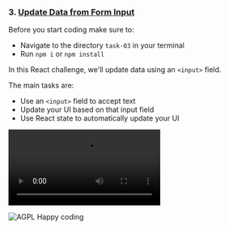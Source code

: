 ### 3. [Update Data from Form Input](https://dev.to/cesareferrari/handling-input-field-updates-in-react-47oe)

Before you start coding make sure to:

- Navigate to the directory `task-03` in your terminal
- Run `npm i` or `npm install`

In this React challenge, we'll update data using an `<input>` field.

The main tasks are:

- Use an `<input>` field to accept text
- Update your UI based on that input field
- Use React state to automatically update your UI

![](https://scotch-res.cloudinary.com/image/upload/w_700,q_auto:good,f_auto/v1557423751/zd6cohir9tf0oefmv7ct.mp4)

![AGPL Happy coding](https://img.shields.io/badge/Happy_coding-</>-blue.svg)
